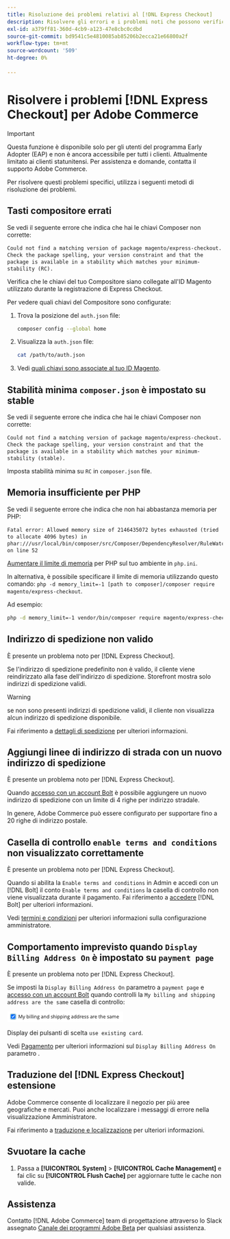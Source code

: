 ```yaml
---
title: Risoluzione dei problemi relativi al [!DNL Express Checkout]
description: Risolvere gli errori e i problemi noti che possono verificarsi durante l'utilizzo del [!DNL Express Checkout] per l'estensione Adobe Commerce.
exl-id: a379ff81-360d-4cb9-a123-47e8cbc0cdbd
source-git-commit: bd9541c5e4810085ab85206b2ecca21e66800a2f
workflow-type: tm+mt
source-wordcount: '509'
ht-degree: 0%

---
```


# Risolvere i problemi [!DNL Express Checkout] per Adobe Commerce

>[!IMPORTANT]
>
> Questa funzione è disponibile solo per gli utenti del programma Early Adopter (EAP) e non è ancora accessibile per tutti i clienti. Attualmente limitato ai clienti statunitensi. Per assistenza e domande, contatta il supporto Adobe Commerce.

Per risolvere questi problemi specifici, utilizza i seguenti metodi di risoluzione dei problemi.

## Tasti compositore errati

Se vedi il seguente errore che indica che hai le chiavi Composer non corrette:

```terminal
Could not find a matching version of package magento/express-checkout. Check the package spelling, your version constraint and that the package is available in a stability which matches your minimum-stability (RC).
```

Verifica che le chiavi del tuo Compositore siano collegate all&#39;ID Magento utilizzato durante la registrazione di Express Checkout.

Per vedere quali chiavi del Compositore sono configurate:

1. Trova la posizione del `auth.json` file:

   ```bash
   composer config --global home
   ```

1. Visualizza la `auth.json` file:

   ```bash
   cat /path/to/auth.json
   ```

1. Vedi [quali chiavi sono associate al tuo ID Magento](https://devdocs.magento.com/guides/v2.4/install-gde/prereq/connect-auth.html).

## Stabilità minima `composer.json` è impostato su stable

Se vedi il seguente errore che indica che hai le chiavi Composer non corrette:

```terminal
Could not find a matching version of package magento/express-checkout. Check the package spelling, your version constraint and that the package is available in a stability which matches your minimum-stability (stable).
```

Imposta stabilità minima su `RC` in `composer.json` file.

## Memoria insufficiente per PHP

Se vedi il seguente errore che indica che non hai abbastanza memoria per PHP:

```terminal
Fatal error: Allowed memory size of 2146435072 bytes exhausted (tried to allocate 4096 bytes) in phar:///usr/local/bin/composer/src/Composer/DependencyResolver/RuleWatchGraph.php on line 52
```

[Aumentare il limite di memoria](https://devdocs.magento.com/cloud/project/magento-app-php-ini.html#increase-php-memory-limit) per PHP sul tuo ambiente in `php.ini`.

In alternativa, è possibile specificare il limite di memoria utilizzando questo comando: `php -d memory_limit=-1 [path to composer]/composer require magento/express-checkout`.

Ad esempio:

```bash
php -d memory_limit=-1 vendor/bin/composer require magento/express-checkout
```

## Indirizzo di spedizione non valido

È presente un problema noto per [!DNL Express Checkout].

Se l&#39;indirizzo di spedizione predefinito non è valido, il cliente viene reindirizzato alla fase dell&#39;indirizzo di spedizione. Storefront mostra solo indirizzi di spedizione validi.

>[!WARNING]
>
> se non sono presenti indirizzi di spedizione validi, il cliente non visualizza alcun indirizzo di spedizione disponibile.

Fai riferimento a [dettagli di spedizione](../express-checkout/shipping-details.md) per ulteriori informazioni.

## Aggiungi linee di indirizzo di strada con un nuovo indirizzo di spedizione

È presente un problema noto per [!DNL Express Checkout].

Quando [accesso con un account Bolt](https://help.bolt.com/shoppers/guides/checkout/log-in/) è possibile aggiungere un nuovo indirizzo di spedizione con un limite di 4 righe per indirizzo stradale.

In genere, Adobe Commerce può essere configurato per supportare fino a 20 righe di indirizzo postale.

## Casella di controllo `enable terms and conditions` non visualizzato correttamente

È presente un problema noto per [!DNL Express Checkout].

Quando si abilita la `Enable terms and conditions` in Admin e accedi con un [!DNL Bolt] il conto `Enable terms and conditions` la casella di controllo non viene visualizzata durante il pagamento. Fai riferimento a [accedere](https://help.bolt.com/shoppers/account/login-dashboard/) [!DNL Bolt] per ulteriori informazioni.

Vedi [termini e condizioni](https://docs.magento.com/user-guide/sales/terms-and-conditions.html) per ulteriori informazioni sulla configurazione amministratore.

## Comportamento imprevisto quando `Display Billing Address On` è impostato su `payment page`

È presente un problema noto per [!DNL Express Checkout].

Se imposti la `Display Billing Address On` parametro a `payment page` e [accesso con un account Bolt](https://help.bolt.com/shoppers/guides/checkout/log-in/) quando controlli la `My billing and shipping address are the same` casella di controllo:

![Stesso indirizzo](assets/checked-address.png)

Display dei pulsanti di scelta `use existing card`.

Vedi [Pagamento](https://docs.magento.com/user-guide/configuration/sales/checkout.html) per ulteriori informazioni sul `Display Billing Address On` parametro .

## Traduzione del [!DNL Express Checkout] estensione

Adobe Commerce consente di localizzare il negozio per più aree geografiche e mercati. Puoi anche localizzare i messaggi di errore nella visualizzazione Amministratore.

Fai riferimento a [traduzione e localizzazione](https://devdocs.magento.com/guides/v2.4/frontend-dev-guide/translations/xlate.html) per ulteriori informazioni.

## Svuotare la cache

1. Passa a **[!UICONTROL System]** > **[!UICONTROL Cache Management]** e fai clic su **[!UICONTROL Flush Cache]** per aggiornare tutte le cache non valide.

## Assistenza

Contatto [!DNL Adobe Commerce] team di progettazione attraverso lo Slack assegnato [Canale dei programmi Adobe Beta](http://adobe-beta-programs.slack.com/) per qualsiasi assistenza.
